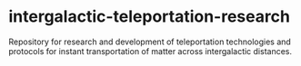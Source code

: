 # intergalactic-teleportation-research
Repository for research and development of teleportation technologies and protocols for instant transportation of matter across intergalactic distances.
